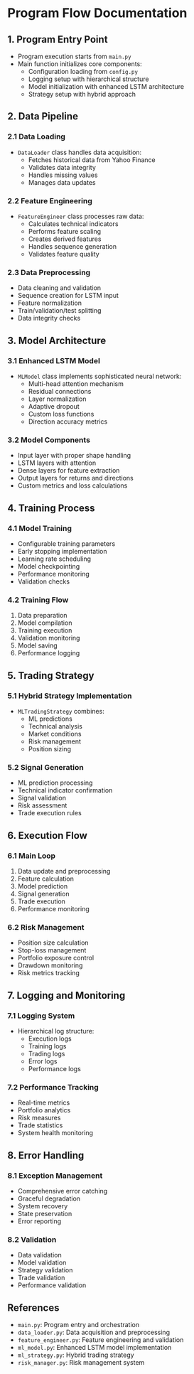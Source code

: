 # Program Flow Documentation

## 1. Program Entry Point
- Program execution starts from `main.py`
- Main function initializes core components:
  - Configuration loading from `config.py`
  - Logging setup with hierarchical structure
  - Model initialization with enhanced LSTM architecture
  - Strategy setup with hybrid approach

## 2. Data Pipeline
### 2.1 Data Loading
- `DataLoader` class handles data acquisition:
  - Fetches historical data from Yahoo Finance
  - Validates data integrity
  - Handles missing values
  - Manages data updates

### 2.2 Feature Engineering
- `FeatureEngineer` class processes raw data:
  - Calculates technical indicators
  - Performs feature scaling
  - Creates derived features
  - Handles sequence generation
  - Validates feature quality

### 2.3 Data Preprocessing
- Data cleaning and validation
- Sequence creation for LSTM input
- Feature normalization
- Train/validation/test splitting
- Data integrity checks

## 3. Model Architecture
### 3.1 Enhanced LSTM Model
- `MLModel` class implements sophisticated neural network:
  - Multi-head attention mechanism
  - Residual connections
  - Layer normalization
  - Adaptive dropout
  - Custom loss functions
  - Direction accuracy metrics

### 3.2 Model Components
- Input layer with proper shape handling
- LSTM layers with attention
- Dense layers for feature extraction
- Output layers for returns and directions
- Custom metrics and loss calculations

## 4. Training Process
### 4.1 Model Training
- Configurable training parameters
- Early stopping implementation
- Learning rate scheduling
- Model checkpointing
- Performance monitoring
- Validation checks

### 4.2 Training Flow
1. Data preparation
2. Model compilation
3. Training execution
4. Validation monitoring
5. Model saving
6. Performance logging

## 5. Trading Strategy
### 5.1 Hybrid Strategy Implementation
- `MLTradingStrategy` combines:
  - ML predictions
  - Technical analysis
  - Market conditions
  - Risk management
  - Position sizing

### 5.2 Signal Generation
- ML prediction processing
- Technical indicator confirmation
- Signal validation
- Risk assessment
- Trade execution rules

## 6. Execution Flow
### 6.1 Main Loop
1. Data update and preprocessing
2. Feature calculation
3. Model prediction
4. Signal generation
5. Trade execution
6. Performance monitoring

### 6.2 Risk Management
- Position size calculation
- Stop-loss management
- Portfolio exposure control
- Drawdown monitoring
- Risk metrics tracking

## 7. Logging and Monitoring
### 7.1 Logging System
- Hierarchical log structure:
  - Execution logs
  - Training logs
  - Trading logs
  - Error logs
  - Performance logs

### 7.2 Performance Tracking
- Real-time metrics
- Portfolio analytics
- Risk measures
- Trade statistics
- System health monitoring

## 8. Error Handling
### 8.1 Exception Management
- Comprehensive error catching
- Graceful degradation
- System recovery
- State preservation
- Error reporting

### 8.2 Validation
- Data validation
- Model validation
- Strategy validation
- Trade validation
- Performance validation

## References
- `main.py`: Program entry and orchestration
- `data_loader.py`: Data acquisition and preprocessing
- `feature_engineer.py`: Feature engineering and validation
- `ml_model.py`: Enhanced LSTM model implementation
- `ml_strategy.py`: Hybrid trading strategy
- `risk_manager.py`: Risk management system

